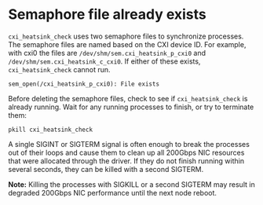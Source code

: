 # Semaphore file already exists

`cxi_heatsink_check` uses two semaphore files to synchronize processes. The semaphore files are named based on the CXI device ID. For example, with cxi0 the files are `/dev/shm/sem.cxi_heatsink_p_cxi0` and `/dev/shm/sem.cxi_heatsink_c_cxi0`. If either of these exists, `cxi_heatsink_check` cannot run.

```screen
sem_open(/cxi_heatsink_p_cxi0): File exists
```

Before deleting the semaphore files, check to see if `cxi_heatsink_check` is already running. Wait for any running processes to finish, or try to terminate them:

```screen
pkill cxi_heatsink_check
```

A single SIGINT or SIGTERM signal is often enough to break the processes out of their loops and cause them to clean up all 200Gbps NIC resources that were allocated through the driver. If they do not finish running within several seconds, they can be killed with a second SIGTERM.

**Note:** Killing the processes with SIGKILL or a second SIGTERM may result in degraded 200Gbps NIC performance until the next node reboot.

